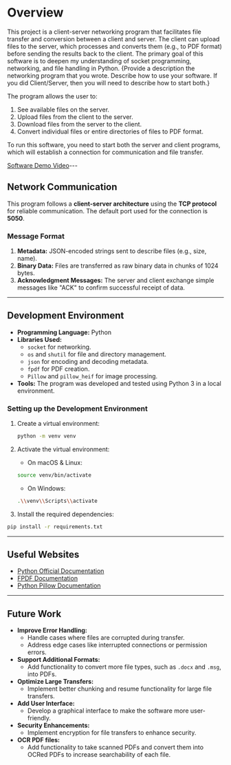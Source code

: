 # Overview

This project is a client-server networking program that facilitates file transfer and conversion between a client and server. The client can upload files to the server, which processes and converts them (e.g., to PDF format) before sending the results back to the client. The primary goal of this software is to deepen my understanding of socket programming, networking, and file handling in Python.
{Provide a description the networking program that you wrote. Describe how to use your software.  If you did Client/Server, then you will need to describe how to start both.}

The program allows the user to:

1. See available files on the server.
2. Upload files from the client to the server.
3. Download files from the server to the client.
4. Convert individual files or entire directories of files to PDF format.

To run this software, you need to start both the server and client programs, which will establish a connection for communication and file transfer.

[Software Demo Video](http://youtube.link.goes.here)---

## Network Communication

This program follows a **client-server architecture** using the **TCP protocol** for reliable communication. The default port used for the connection is **5050**.

### Message Format

1. **Metadata:** JSON-encoded strings sent to describe files (e.g., size, name).
2. **Binary Data:** Files are transferred as raw binary data in chunks of 1024 bytes.
3. **Acknowledgment Messages:** The server and client exchange simple messages like "ACK" to confirm successful receipt of data.

---

## Development Environment

- **Programming Language:** Python
- **Libraries Used:**
  - `socket` for networking.
  - `os` and `shutil` for file and directory management.
  - `json` for encoding and decoding metadata.
  - `fpdf` for PDF creation.
  - `Pillow` and `pillow_heif` for image processing.
- **Tools:** The program was developed and tested using Python 3 in a local environment.

### Setting up the Development Environment

1. Create a virtual environment:

   ```bash
   python -m venv venv
   ```

2. Activate the virtual environment:
   - On macOS & Linux:

   ```bash
   source venv/bin/activate
   ```

    - On Windows:

    ```bash
    .\\venv\\Scripts\\activate
    ```

3. Install the required dependencies:

```bash
pip install -r requirements.txt
```

---

## Useful Websites

- [Python Official Documentation](https://docs.python.org/3/)
- [FPDF Documentation](https://pyfpdf.github.io/fpdf2/)
- [Python Pillow Documentation](https://pillow.readthedocs.io/)

---

## Future Work

- **Improve Error Handling:**
  - Handle cases where files are corrupted during transfer.
  - Address edge cases like interrupted connections or permission errors.
- **Support Additional Formats:**
  - Add functionality to convert more file types, such as `.docx` and `.msg`, into PDFs.
- **Optimize Large Transfers:**
  - Implement better chunking and resume functionality for large file transfers.
- **Add User Interface:**
  - Develop a graphical interface to make the software more user-friendly.
- **Security Enhancements:**
  - Implement encryption for file transfers to enhance security.
- **OCR PDF files:**
  - Add functionality to take scanned PDFs and convert them into OCRed PDFs to increase searchability of each file.
